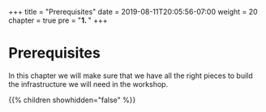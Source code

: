 +++
title = "Prerequisites"
date = 2019-08-11T20:05:56-07:00
weight = 20
chapter = true
pre = "<b>1. </b>"
+++



# Prerequisites
<p style='text-align: left;'>
In this chapter we will make sure that we have all the right pieces to build the infrastructure we will need in the workshop.
</p>
{{% children showhidden="false" %}}